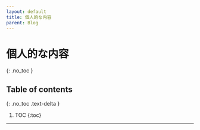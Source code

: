 ```yaml
---
layout: default
title: 個人的な内容
parent: Blog
---
```


# 個人的な内容
{: .no_toc }

## Table of contents
{: .no_toc .text-delta }

1. TOC
{:toc}

---

